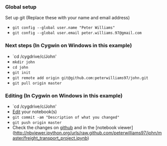 ### Global setup

Set up git (Replace these with your name and email address)

* `git config --global user.name "Peter Williams"`
* `git config --global user.email peter.williams.97@gmail.com`
        
### Next steps (In Cygwin on Windows in this example)
*  `cd /cygdrive/c/John'
*  `mkdir john`
*  `cd john`
*  `git init`
*  `git remote add origin git@github.com:peterwilliams97/john.git`
*  `git pull origin master`

### Editing (In Cygwin on Windows in this example)
*  `cd /cygdrive/c/John'
*   [Edit](https://github.com/peterwilliams97/john/blob/master/README.md#editing-projects) your notebook(s)
*   `git commit -am "Description of what you changed"`
*   `git push origin master`
*   Check the changes on [github](https://github.com/peterwilliams97/john/blob/master/freight_transport_project.ipynb) and in the [notebook viewer] (http://nbviewer.ipython.org/urls/raw.github.com/peterwilliams97/john/master/freight_transport_project.ipynb)  
